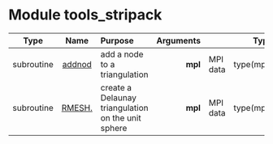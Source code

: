 # Module tools_stripack

| Type | Name | Purpose | Arguments |     | Type | Intent |
| :--: | :--: | :------ | --------: | :-- | :--: | :----: |
| subroutine | [addnod](https://github.com/JCSDA/saber/tree/develop/src/saber/external/tools_stripack.F90#L107) | add a node to a triangulation | **mpl** |  MPI data |   type(mpl_type) | inout |
| subroutine | [RMESH.](https://github.com/JCSDA/saber/tree/develop/src/saber/external/tools_stripack.F90#L2737) | create a Delaunay triangulation on the unit sphere | **mpl** |  MPI data |   type(mpl_type) | inout |

